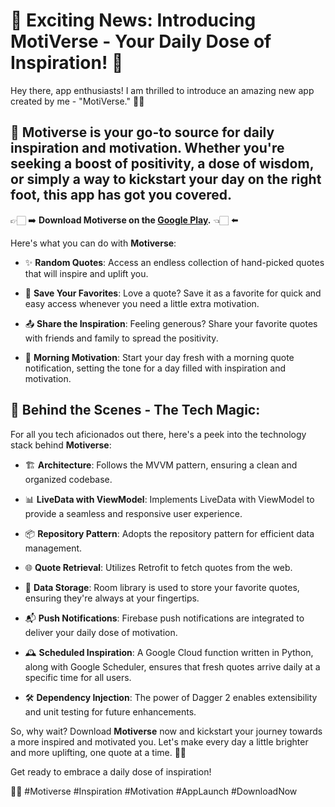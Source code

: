 # 🚀 Exciting News: Introducing MotiVerse - Your Daily Dose of Inspiration! 🌟

Hey there, app enthusiasts! I am thrilled to introduce an amazing new app created by me - "MotiVerse." 📱💡

## 🌟 **Motiverse** is your go-to source for daily inspiration and motivation. Whether you're seeking a boost of positivity, a dose of wisdom, or simply a way to kickstart your day on the right foot, this app has got you covered.


👉🏻 ➡️ **Download Motiverse on the [Google Play](https://play.google.com/store/apps/details?id=com.arka.quotify).** 👈🏻 ⬅️


Here's what you can do with **Motiverse**:

- ✨ **Random Quotes**: Access an endless collection of hand-picked quotes that will inspire and uplift you.

- 📝 **Save Your Favorites**: Love a quote? Save it as a favorite for quick and easy access whenever you need a little extra motivation.

- 📤 **Share the Inspiration**: Feeling generous? Share your favorite quotes with friends and family to spread the positivity.

- 🌄 **Morning Motivation**: Start your day fresh with a morning quote notification, setting the tone for a day filled with inspiration and motivation.

## 🔧 **Behind the Scenes - The Tech Magic**:

For all you tech aficionados out there, here's a peek into the technology stack behind **Motiverse**:

- 🏗 **Architecture**: Follows the MVVM pattern, ensuring a clean and organized codebase.

- 📊 **LiveData with ViewModel**: Implements LiveData with ViewModel to provide a seamless and responsive user experience.

- 📦 **Repository Pattern**: Adopts the repository pattern for efficient data management.

- 🌐 **Quote Retrieval**: Utilizes Retrofit to fetch quotes from the web.

- 💾 **Data Storage**: Room library is used to store your favorite quotes, ensuring they're always at your fingertips.

- 📬 **Push Notifications**: Firebase push notifications are integrated to deliver your daily dose of motivation.

- 🕰 **Scheduled Inspiration**: A Google Cloud function written in Python, along with Google Scheduler, ensures that fresh quotes arrive daily at a specific time for all users.

- 🛠 **Dependency Injection**: The power of Dagger 2 enables extensibility and unit testing for future enhancements.


So, why wait? Download **Motiverse** now and kickstart your journey towards a more inspired and motivated you. Let's make every day a little brighter and more uplifting, one quote at a time. 🌈🌞


Get ready to embrace a daily dose of inspiration! 

💪🌟 #Motiverse #Inspiration #Motivation #AppLaunch #DownloadNow
